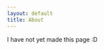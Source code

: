 ```yaml
---
layout: default
title: About
---
```

 
<div class="text-5xl font-extrabold ...">
  <span class="bg-clip-text text-transparent bg-gradient-to-r from-green-400 to-blue-500">
    I have not yet made this page :D
  </span>
</div>
